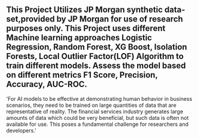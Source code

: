 ## This Project Utilizes JP Morgan synthetic data-set,provided by JP Morgan for use of research purposes only. This Project uses different Machine learning approaches Logistic Regression, Random Forest, XG Boost, Isolation Forests, Local Outlier Factor(LOF) Algorithm to train different models. Assess the model based on different metrics F1 Score, Precision, Accuracy, AUC-ROC. 


'For AI models to be effective at demonstrating human behavior in business scenarios, they need to be trained on large quantities of data that are representative of reality. The financial services industry generates large amounts of data which could be very beneficial, but such data is often not available for use. This poses a fundamental challenge for researchers and developers.'
